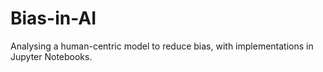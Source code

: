 # Bias-in-AI
Analysing a human-centric model to reduce bias, with implementations in Jupyter Notebooks.
